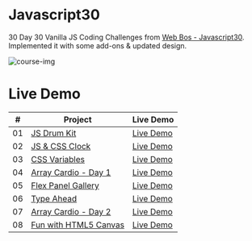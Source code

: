 # Javascript30
30 Day 30 Vanilla JS Coding Challenges from <a href="https://JavaScript30.com" target="_blank">Web Bos - Javascript30</a>. 
<br>
Implemented it with some add-ons & updated design.

<img src="https://github.com/architkakkar/Javascript30/blob/main/course-image.png" alt="course-img">

# Live Demo
|  #  | Project                                                                                                                                             | Live Demo                                                                                             |
| :-: | --------------------------------------------------------------------------------------------------------------------------------------------------- | ----------------------------------------------------------------------------------------------------- |
| 01  | [JS Drum Kit](https://github.com/architkakkar/Javascript30/tree/main/01%20-%20JS%20Drum%20Kit)                                                      | [Live Demo](https://architkakkar.github.io/Javascript30/01%20-%20JS%20Drum%20Kit/)                    |
| 02  | [JS & CSS Clock](https://github.com/architkakkar/Javascript30/tree/main/02%20-%20JS%20%26%20CSS%20Clock)                                            | [Live Demo](https://architkakkar.github.io/Javascript30/02%20-%20JS%20%26%20CSS%20Clock/)             |
| 03  | [CSS Variables](https://github.com/architkakkar/Javascript30/tree/main/03%20-%20CSS%20Variables)                                                    | [Live Demo](https://architkakkar.github.io/Javascript30/03%20-%20CSS%20Variables/)                    |
| 04  | [Array Cardio - Day 1](https://github.com/architkakkar/Javascript30/tree/main/04%20-%20Array%20Cardio%20Day%201)                                    | [Live Demo](https://architkakkar.github.io/Javascript30/04%20-%20Array%20Cardio%20Day%201/)           |
| 05  | [Flex Panel Gallery](https://github.com/architkakkar/Javascript30/tree/main/05%20-%20Flex%20Panel%20Gallery)                                        | [Live Demo](https://architkakkar.github.io/Javascript30/05%20-%20Flex%20Panel%20Gallery/)             |
| 06  | [Type Ahead](https://github.com/architkakkar/Javascript30/tree/main/06%20-%20Type%20Ahead)                                                          | [Live Demo](https://architkakkar.github.io/Javascript30/06%20-%20Type%20Ahead/)                       |
| 07  | [Array Cardio - Day 2](https://github.com/architkakkar/Javascript30/tree/main/07%20-%20Array%20Cardio%20Day%202)                                    | [Live Demo](https://architkakkar.github.io/Javascript30/07%20-%20Array%20Cardio%20Day%202/)           |
| 08  | [Fun with HTML5 Canvas](https://github.com/architkakkar/Javascript30/tree/main/08%20-%20Fun%20with%20HTML5%20Canvas)                                | [Live Demo](https://architkakkar.github.io/Javascript30/08%20-%20Fun%20with%20HTML5%20Canvas/)        |
